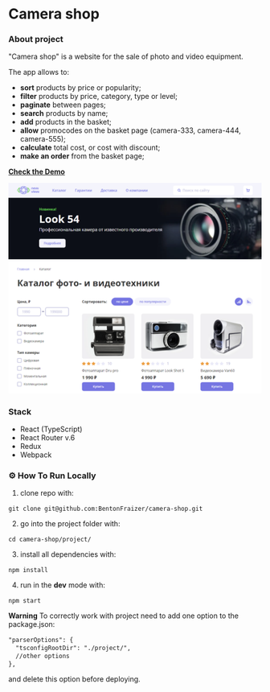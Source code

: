 # Camera shop 

### About project

"Camera shop" is a website for the sale of photo and video equipment.

The app allows to:

- **sort** products by price or popularity;
- **filter** products by price, category, type or level;
- **paginate** between pages;
- **search** products by name;
- **add** products in the basket;
- **allow** promocodes on the basket page (camera-333, camera-444, camera-555);
- **calculate** total cost, or cost with discount;
- **make an order** from the basket page;

[**Check the Demo**](https://1-axr-camera-shop-lopukhin.vercel.app/)

<img src="https://github.com/BentonFraizer/camera-shop/blob/master/.github/workflows/camera-shop.png" width="769" />

### Stack 
- React (TypeScript)
- React Router v.6
- Redux
- Webpack

### ⚙️ How To Run Locally

1. clone repo with:
```
git clone git@github.com:BentonFraizer/camera-shop.git
```
2. go into the project folder with:
```
cd camera-shop/project/
```
3. install all dependencies with:
```
npm install
```
4. run in the **dev** mode with:
```
npm start
```

**Warning**
To correctly work with project need to add one option to the package.json:
```
"parserOptions": {
  "tsconfigRootDir": "./project/",
  //other options
},
```
and delete this option before deploying.
